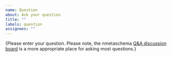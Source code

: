 ```yaml
---
name: Question
about: Ask your question
title: ""
labels: question
assignees: ""
---
```


{Please enter your question. Please note, the nmetaschema [Q&A discussion board](https://github.com/usnistgov/nmetaschema/discussions/categories/q-a) is a more appropriate place for asking most questions.}

